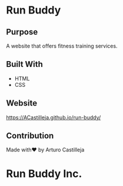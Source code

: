 # Run Buddy

## Purpose
A website that offers fitness training services.

## Built With
* HTML
* CSS

## Website
https://ACastilleja.github.io/run-buddy/

## Contribution
Made with❤️ by Arturo Castilleja

# Run Buddy Inc.